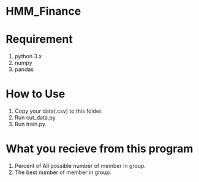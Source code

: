 # HMM_Finance

# Requirement
1. python 3.x
2. numpy
3. pandas

# How to Use
1. Copy your data(.csv) to this folder.
2. Run cut_data.py.
3. Run train.py.

# What you recieve from this program
1. Percent of All possible number of member in group.
2. The best number of member in group.
